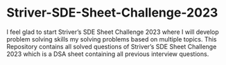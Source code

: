 # Striver-SDE-Sheet-Challenge-2023
I feel glad to start Striver’s SDE Sheet Challenge 2023 where I will develop problem solving skills my solving problems based on multiple topics.
This Repository contains all solved questions of Striver’s SDE Sheet Challenge 2023 which is a DSA sheet containing all previous interview questions.
